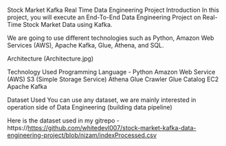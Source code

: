 Stock Market Kafka Real Time Data Engineering Project
Introduction
In this project, you will execute an End-To-End Data Engineering Project on Real-Time Stock Market Data using Kafka.

We are going to use different technologies such as Python, Amazon Web Services (AWS), Apache Kafka, Glue, Athena, and SQL.

Architecture
(Architecture.jpg)


Technology Used
Programming Language - Python
Amazon Web Service (AWS)
S3 (Simple Storage Service)
Athena
Glue Crawler
Glue Catalog
EC2
Apache Kafka



Dataset Used
You can use any dataset, we are mainly interested in operation side of Data Engineering (building data pipeline)

Here is the dataset used in my gitrepo - https://https://github.com/whitedevl007/stock-market-kafka-data-engineering-project/blob/nizam/indexProcessed.csv